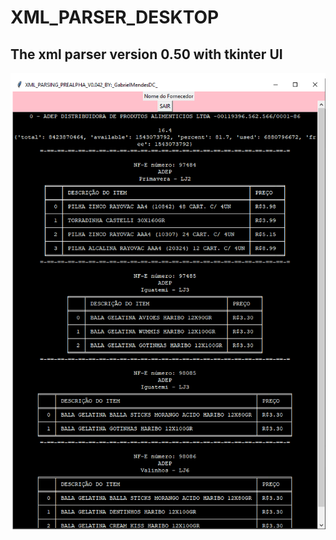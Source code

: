 # XML_PARSER_DESKTOP

## The xml parser version 0.50 with tkinter UI

![](https://github.com/GabrielMendesdc/XML_PARSER_DESKTOP/blob/main/print%20desktop.png)
